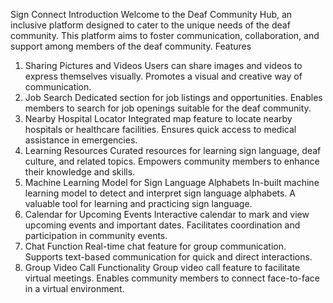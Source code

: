 Sign Connect
Introduction
Welcome to the Deaf Community Hub, an inclusive platform designed to cater to the unique needs of the deaf community. This platform aims to foster communication, collaboration, and support among members of the deaf community.
Features
1. Sharing Pictures and Videos
Users can share images and videos to express themselves visually.
Promotes a visual and creative way of communication.
2. Job Search
Dedicated section for job listings and opportunities.
Enables members to search for job openings suitable for the deaf community.
3. Nearby Hospital Locator
Integrated map feature to locate nearby hospitals or healthcare facilities.
Ensures quick access to medical assistance in emergencies.
4. Learning Resources
Curated resources for learning sign language, deaf culture, and related topics.
Empowers community members to enhance their knowledge and skills.
5. Machine Learning Model for Sign Language Alphabets
In-built machine learning model to detect and interpret sign language alphabets.
A valuable tool for learning and practicing sign language.
6. Calendar for Upcoming Events
Interactive calendar to mark and view upcoming events and important dates.
Facilitates coordination and participation in community events.
7. Chat Function
Real-time chat feature for group communication.
Supports text-based communication for quick and direct interactions.
8. Group Video Call Functionality
Group video call feature to facilitate virtual meetings.
Enables community members to connect face-to-face in a virtual environment.


